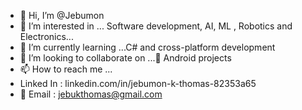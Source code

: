 - 👋 Hi, I’m @Jebumon
- 👀 I’m interested in ... Software development, AI, ML , Robotics and Electronics...
- 🌱 I’m currently learning ...C# and cross-platform development
- 💞️ I’m looking to collaborate on ...📱 Android projects
- 📫 How to reach me ... 
- Linked In :  linkedin.com/in/jebumon-k-thomas-82353a65
- 📧 Email : jebukthomas@gmail.com 

<!---
Jebumon/Jebumon is a ✨ special ✨ repository because its `README.md` (this file) appears on your GitHub profile.
You can click the Preview link to take a look at your changes.
--->
